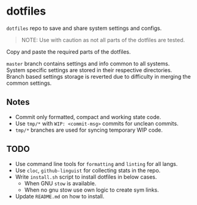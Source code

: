 # dotfiles

`dotfiles` repo to save and share system settings and configs.

> NOTE: Use with caution as not all parts of the dotfiles are tested.

Copy and paste the required parts of the dotfiles.

`master` branch contains settings and info common to all systems.\
System specific settings are stored in their respective directories.\
Branch based settings storage is reverted due to difficulty in merging
the common settings.

## Notes

* Commit only formatted, compact and working state code.
* Use `tmp/*` with `WIP: <commit-msg>` commits for unclean commits.
* `tmp/*` branches are used for syncing temporary WIP code.

## TODO

* Use command line tools for `formatting` and `linting` for all langs.
* Use `cloc`, `github-linguist` for collecting stats in the repo.
* Write `install.sh` script to install dotfiles in below cases.
  * When GNU `stow` is available.
  * When no gnu stow use own logic to create sym links.
* Update `README.md` on how to install.
